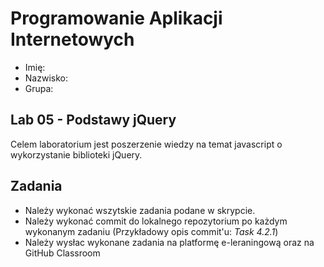 # Programowanie Aplikacji Internetowych

- Imię:
- Nazwisko:
- Grupa:

## Lab 05 - Podstawy jQuery

Celem laboratorium jest poszerzenie wiedzy na temat javascript o wykorzystanie biblioteki jQuery.

## Zadania

- Należy wykonać wszytskie zadania podane w skrypcie.
- Należy wykonać commit do lokalnego repozytorium po każdym wykonanym zadaniu (Przykładowy opis commit'u: *Task 4.2.1*)
- Należy wysłac wykonane zadania na platformę e-leraningową oraz na GitHub Classroom
